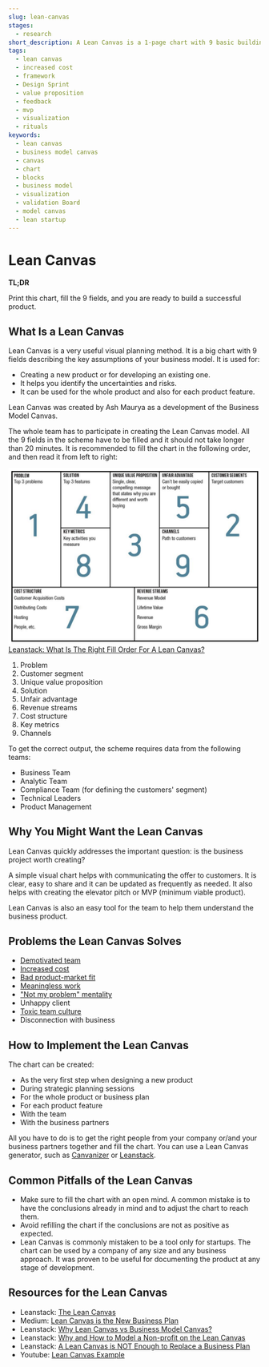 ```yaml
---
slug: lean-canvas
stages:
  - research
short_description: A Lean Canvas is a 1-page chart with 9 basic building blocks. It helps to identify problems and solutions for your product.
tags:
  - lean canvas
  - increased cost
  - framework
  - Design Sprint
  - value proposition
  - feedback
  - mvp
  - visualization
  - rituals
keywords:
  - lean canvas
  - business model canvas
  - canvas
  - chart
  - blocks
  - business model
  - visualization
  - validation Board
  - model canvas
  - lean startup
---
```


# Lean Canvas

**TL;DR**

Print this chart, fill the 9 fields, and you are ready to build a successful product.

## What Is a Lean Canvas

Lean Canvas is a very useful visual planning method. It is a big chart with 9 fields describing the key assumptions of your business model. It is used for:
- Creating a new product or for developing an existing one.
- It helps you identify the uncertainties and risks.
- It can be used for the whole product and also for each product feature.

Lean Canvas was created by Ash Maurya as a development of the Business Model Canvas.

The whole team has to participate in creating the Lean Canvas model. All the 9 fields in the scheme have to be filled and it should not take longer than 20 minutes. It is recommended to fill the chart in the following order, and then read it from left to right:

![Lean Canvas](/files/lean_canvas.png)
[Leanstack: What Is The Right Fill Order For A Lean Canvas?](https://blog.leanstack.com/what-is-the-right-fill-order-for-a-lean-canvas-f8071d0c6c8c)

1. Problem
2. Customer segment
3. Unique value proposition
4. Solution
5. Unfair advantage
6. Revenue streams
7. Cost structure
8. Key metrics
9. Channels

To get the correct output, the scheme requires data from the following teams:

- Business Team
- Analytic Team
- Compliance Team (for defining the customers' segment)
- Technical Leaders
- Product Management

## Why You Might Want the Lean Canvas

Lean Canvas quickly addresses the important question: is the business project worth creating?

A simple visual chart helps with communicating the offer to customers. It is clear, easy to share and it can be updated as frequently as needed. It also helps with creating the elevator pitch or MVP (minimum viable product).

Lean Canvas is also an easy tool for the team to help them understand the business product.

## Problems the Lean Canvas Solves

- [Demotivated team](/problems/demotivated-team)
- [Increased cost](/problems/increased-cost)
- [Bad product-market fit](/problems/bad-product-market-fit)
- [Meaningless work](/problems/meaningless-work)
- ["Not my problem" mentality](/problems/not-my-problem-mentality)
- Unhappy client
- [Toxic team culture](/problems/toxic-team-culture)
- Disconnection with business

## How to Implement the Lean Canvas

The chart can be created:

- As the very first step when designing a new product
- During strategic planning sessions
- For the whole product or business plan
- For each product feature
- With the team
- With the business partners

All you have to do is to get the right people from your company or/and your business partners together and fill the chart. You can use a Lean Canvas generator, such as [Canvanizer](https://canvanizer.com/) or [Leanstack](https://leanstack.com/).

## Common Pitfalls of the Lean Canvas

- Make sure to fill the chart with an open mind. A common mistake is to have the conclusions already in mind and to adjust the chart to reach them.
- Avoid refilling the chart if the conclusions are not as positive as expected.
- Lean Canvas is commonly mistaken to be a tool only for startups. The chart can be used by a company of any size and any business approach. It was proven to be useful for documenting the product at any stage of development.

## Resources for the Lean Canvas

- Leanstack: [The Lean Canvas](https://leanstack.com/leancanvas)
- Medium: [Lean Canvas is the New Business Plan](https://medium.com/@inspire9/lean-canvas-is-the-new-business-plan-513dbfebbe8b)
- Leanstack: [Why Lean Canvas vs Business Model Canvas?](https://blog.leanstack.com/why-lean-canvas-vs-business-model-canvas-af62c0f250f0)
- Leanstack: [Why and How to Model a Non-profit on the Lean Canvas](https://blog.leanstack.com/why-and-how-to-model-a-non-profit-on-the-lean-canvas-514e4acf1051)
- Leanstack: [A Lean Canvas is NOT Enough to Replace a Business Plan](https://blog.leanstack.com/a-lean-canvas-is-not-enough-to-replace-a-business-plan-36a28888b2fd)
- Youtube: [Lean Canvas Example](https://www.youtube.com/watch?v=2nW9lg-fenY)
